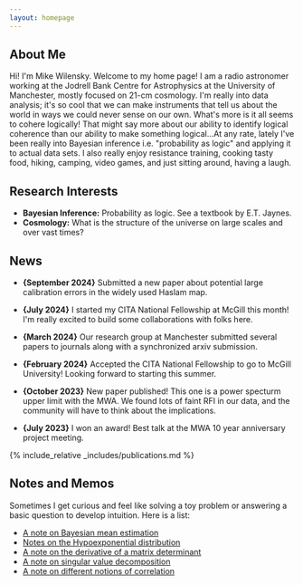 ```yaml
---
layout: homepage
---
```


## About Me

Hi! I'm Mike Wilensky. Welcome to my home page! I am a radio astronomer working
at the Jodrell Bank Centre for Astrophysics at the University of Manchester,
mostly focused on 21-cm cosmology. I'm really into data analysis; it's so cool 
that we can make instruments that tell us about the world in ways we could never 
sense on our own. What's more is it all seems to cohere logically! That might 
say more about our ability to identify logical coherence than our ability to make 
something logical...At any rate, lately I've been really into Bayesian inference 
i.e. "probability as logic" and applying it to actual data sets. I also really 
enjoy resistance training, cooking tasty food, hiking, camping, video games, and 
just sitting around, having a laugh.

## Research Interests

- **Bayesian Inference:** Probability as logic. See a textbook by E.T. Jaynes.
- **Cosmology:** What is the structure of the universe on large scales and over vast times?

## News

- **{September 2024}** Submitted a new paper about potential large calibration
errors in the widely used Haslam map.

- **{July 2024}** I started my CITA National Fellowship at McGill this month!
I'm really excited to build some collaborations with folks here.

- **{March 2024}** Our research group at Manchester submitted several papers to
journals along with a synchronized arxiv submission.

- **{February 2024}** Accepted the CITA National Fellowship to go to McGill 
University! Looking forward to starting this summer.

- **{October 2023}** New paper published! This one is a power specturm upper limit with the MWA. We found lots of faint RFI in our data, and the community will have to think about the implications.

- **{July 2023}** I won an award! Best talk at the MWA 10 year anniversary project meeting.

{% include_relative _includes/publications.md %}

## Notes and Memos

Sometimes I get curious and feel like solving a toy problem or answering a basic
question to develop intuition. Here is a list:

- [A note on Bayesian mean estimation](/assets/memos/Anomalous_Mean_Scatter_Memo.pdf)
- [Notes on the Hypoexponential distribution](/assets/memos/Generalized_Erlang.pdf)
- [A note on the derivative of a matrix determinant](/assets/memos/log_det_gradient.pdf)
- [A note on singular value decomposition](/assets/memos/SVD_Sparsity.pdf)
- [A note on different notions of correlation](/assets/memos/covariance_vs_correlation.pdf)
